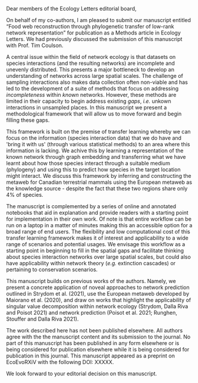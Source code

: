 Dear members of the Ecology Letters editorial board,

On behalf of my co-authors, I am pleased to submit our manuscript entitled “Food web
reconstruction through phylogenetic transfer of low-rank network representation”
for publication as a Methods article in Ecology Letters. We had previously discussed the
submission of this manuscript with Prof. Tim Coulson.

A central issue within the field of network ecology is that datasets on species
interactions (and the resulting networks) are incomplete and unevenly
distributed. This presents a major bottleneck to develop an
understanding of networks across large spatial scales. The challenge of
sampling interactions also makes data collection often non-viable and has led to the
development of a suite of methods that focus on addressing *incompleteness*
within *known* networks. However, these methods are limited in their capacity to
begin address existing *gaps*, *i.e.* unkown interactions in unsampled places.
In this manuscript we present a methodological
framework that will allow us to move forward and begin filling these gaps.

This framework is built on the premise of transfer learning whereby we can focus
on the information (species interaction data) that we do have and 'bring it
with us' (through various statistical methods) to an area where this information is lacking.
We achive this by learning a representation of the known network through graph embedding
and transferring what we have learnt about how those species interact through a
suitable medium (phylogeny) and using this to predict how species in the target location
might interact. We discuss this framework by inferring and
constructing the metaweb for Canadian terrestrial mammals using the European
metaweb as the knowledge source - despite the fact that these two regions share
only 4% of species.

The manuscript is complemented by a series of online and annotated notebooks
that aid in explanation and provide readers with a starting point for
implementation in their own work. Of note is that entire workflow can be run on
a laptop in a matter of minutes making this an accessible option for a broad
range of end users. The flexibility and low computational cost of this transfer
learning framework makes it of interest and applicability to a wide range of
scenarios and potential usages. We envisage this workflow as a starting point in
beginning to fill in the spatial gaps and facilitate thinking about species
interaction networks over large spatial scales, but could also have applicability
within network theory (*e.g.* extinction cascades) or pertaining to conservation
scenarios.

This manuscript builds on previous works of the authors. Namely, we present
a concrete application of noveal approaches to network prediction outlined in Strydom
et al. (2021), use the European metaweb developed by Maiorano et al. (2020), and
draw on works that highlight the applicability of singular value decomposition
within network ecology (Strydom, Dalla Riva and Poisot 2021) and network
prediction (Poisot et al. 2021; Runghen, Stouffer and Dalla Riva 2021).

The work described here has not been published elsewhere. All authors agree with
the the manuscript content and its submission to the journal. No part of this
manuscript has been published in any form elsewhere or is being considered for
publication elsewhere while it is being considered for publication in this
journal. This manuscript appeared as a preprint on EcoEvoRXiV with the following DOI: XXXXX.

We look forward to your editorial decision on this manuscript.

